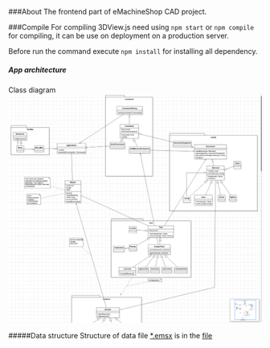 ###About
The frontend part of eMachineShop CAD project.

###Compile
For compiling 3DView.js need using <code>npm start</code> or <code>npm compile</code>  for compiling, it can be use on deployment on a production server.

Before run the command execute <code>npm install</code> for installing all dependency.

##### App architecture

Class diagram
![](./doc/img/classDiagramm.png)

#####Data structure
Structure of data file [*.emsx](./doc/example.emsx) is in the  [file](./doc/format.dtd)
